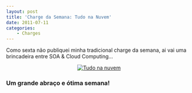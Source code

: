 ```yaml
---
layout: post
title: 'Charge da Semana: Tudo na Nuvem'
date: 2011-07-11
categories:
    - Charges
---
```


Como sexta não publiquei minha tradicional charge da semana, ai vai uma brincadeira entre SOA &amp; Cloud Computing…

<p align="center"><a href="http://blob.vitormeriat.com.br/images/2011/07/tudo-na-nuvem.png"><img alt="Tudo na nuvem" src="http://blob.vitormeriat.com.br/images/2011/07/tudo-na-nuvem.png"/></a></p>

### Um grande abraço e ótima semana!
